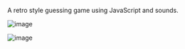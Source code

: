 A retro style guessing game using JavaScript and sounds.

![image](https://github.com/user-attachments/assets/b24eef64-51dd-4e9f-a3a5-daa0629f2f78)

![image](https://github.com/user-attachments/assets/3d7ee081-597b-4f95-bb98-23d0e43fa76b)
